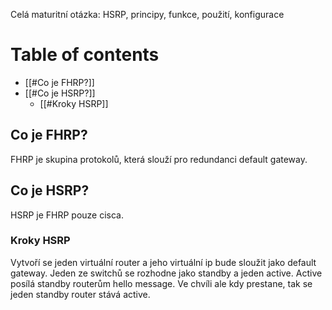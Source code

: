 Celá maturitní otázka:
HSRP, principy, funkce, použití, konfigurace

# Table of contents
- [[#Co je FHRP?]]
- [[#Co je HSRP?]]
	- [[#Kroky HSRP]]

## Co je FHRP?
FHRP je skupina protokolů, která slouží pro redundanci default gateway. 

## Co je HSRP?
HSRP je FHRP pouze cisca.

### Kroky HSRP
Vytvoří se jeden virtuální router a jeho virtuální ip bude sloužit jako default gateway.
Jeden ze switchů se rozhodne jako standby a jeden active.
Active posílá standby routerům hello message. Ve chvíli ale kdy prestane, tak se jeden standby router stává active.
